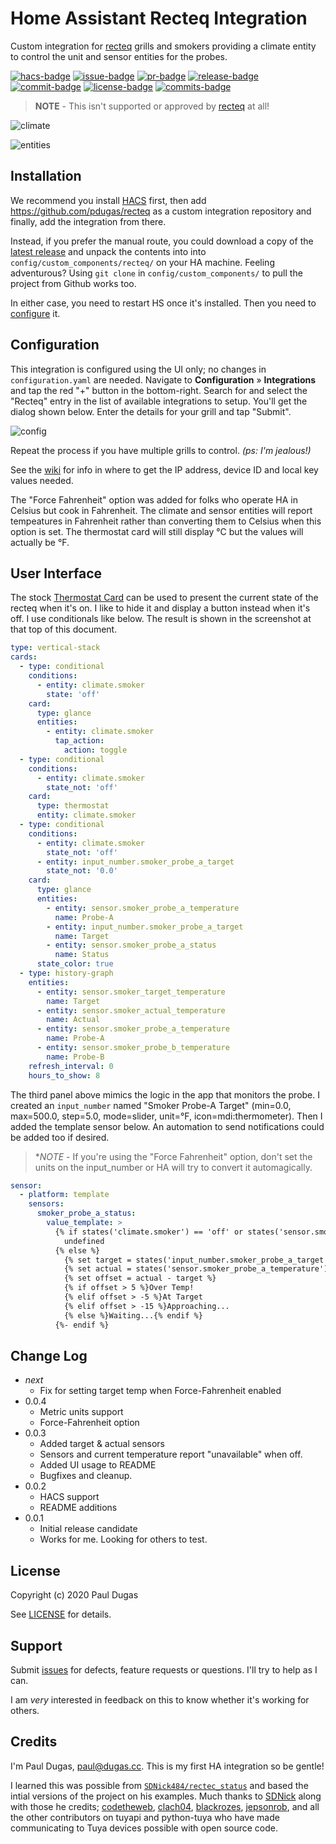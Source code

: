 # Home Assistant Recteq Integration

Custom integration for [recteq][recteq] grills and smokers providing a climate
entity to control the unit and sensor entities for the probes.

[![hacs-badge](https://img.shields.io/badge/HACS-Custom-orange.svg)](https://github.com/custom-components/hacs)
[![issue-badge](https://img.shields.io/github/issues/pdugas/recteq)](https://github.com/pdugas/recteq/issues)
[![pr-badge](https://img.shields.io/github/issues-pr/pdugas/recteq)](https://github.com/pdugas/recteq/issues)
[![release-badge](https://img.shields.io/github/v/release/pdugas/recteq?sort=semver)](https://github.com/pdugas/recteq/releases/latest)
[![commit-badge](https://img.shields.io/github/last-commit/pdugas/recteq)](https://github.com/pdugas/recteq/commit/main)
[![license-badge](https://img.shields.io/github/license/pdugas/recteq)](https://github.com/pdugas/recteq/blob/main/LICENSE)
[![commits-badge](https://img.shields.io/github/commits-since/pdugas/recteq/latest/main?sort=semver)](https://github.com/pdugas/recteq/commits/main)

> **NOTE** - This isn't supported or approved by [recteq][recteq] at all!

![climate](img/climate.png)

![entities](img/entities.png)

## Installation

We recommend you install [HACS](https://hacs.xyz/) first, then add
<https://github.com/pdugas/recteq> as a custom integration repository and
finally, add the integration from there.

Instead, if you prefer the manual route, you could download a copy of the
[latest release][latest] and unpack the contents into into
`config/custom_components/recteq/` on your HA machine. Feeling adventurous?
Using `git clone` in `config/custom_components/` to pull the project from
Github works too.

In either case, you need to restart HS once it's installed. Then you need to
[configure](#configuration) it.

## Configuration

This integration is configured using the UI only; no changes in
`configuration.yaml` are needed. Navigate to **Configuration** &raquo;
**Integrations** and tap the red "+" button in the bottom-right. Search for and
select the "Recteq" entry in the list of available integrations to setup.
You'll get the dialog shown below. Enter the details for your grill and tap
"Submit".

![config](img/config.png)

Repeat the process if you have multiple grills to control. _(ps: I'm jealous!)_

See the [wiki](https://github.com/pdugas/recteq/wiki) for info in where to get
the IP address, device ID and local key values needed.

The "Force Fahrenheit" option was added for folks who operate HA in Celsius but
cook in Fahrenheit. The climate and sensor entities will report tempeatures in
Fahrenheit rather than converting them to Celsius when this option is set. The
thermostat card will still display °C but the values will actually be °F.

## User Interface

The stock [Thermostat Card](https://www.home-assistant.io/lovelace/thermostat/)
can be used to present the current state of the recteq when it's on. I like to
hide it and display a button instead when it's off. I use conditionals like
below. The result is shown in the screenshot at that top of this document.

```yaml
type: vertical-stack
cards:
  - type: conditional
    conditions:
      - entity: climate.smoker
        state: 'off'
    card:
      type: glance
      entities:
        - entity: climate.smoker
          tap_action:
            action: toggle
  - type: conditional
    conditions:
      - entity: climate.smoker
        state_not: 'off'
    card:
      type: thermostat
      entity: climate.smoker
  - type: conditional
    conditions:
      - entity: climate.smoker
        state_not: 'off'
      - entity: input_number.smoker_probe_a_target
        state_not: '0.0'
    card:
      type: glance
      entities:
        - entity: sensor.smoker_probe_a_temperature
          name: Probe-A
        - entity: input_number.smoker_probe_a_target
          name: Target
        - entity: sensor.smoker_probe_a_status
          name: Status
      state_color: true
  - type: history-graph
    entities:
      - entity: sensor.smoker_target_temperature
        name: Target
      - entity: sensor.smoker_actual_temperature
        name: Actual
      - entity: sensor.smoker_probe_a_temperature
        name: Probe-A
      - entity: sensor.smoker_probe_b_temperature
        name: Probe-B
    refresh_interval: 0
    hours_to_show: 8
```

The third panel above mimics the logic in the app that monitors the probe. I
created an `input_number` named "Smoker Probe-A Target" (min=0.0, max=500.0,
step=5.0, mode=slider, unit=°F, icon=mdi:thermometer). Then I added the
template sensor below. An automation to send notifications could be added too
if desired.

> **NOTE* - If you're using the "Force Fahrenheit" option, don't set the units
> on the input\_number or HA will try to convert it automagically.

```yaml
sensor:
  - platform: template
    sensors:
      smoker_probe_a_status:
        value_template: >
          {% if states('climate.smoker') == 'off' or states('sensor.smoker_probe_a_temperature') == 'unavailable' -%}
            undefined
          {% else %}
            {% set target = states('input_number.smoker_probe_a_target')|round %}
            {% set actual = states('sensor.smoker_probe_a_temperature')|round %}
            {% set offset = actual - target %}
            {% if offset > 5 %}Over Temp!
            {% elif offset > -5 %}At Target
            {% elif offset > -15 %}Approaching...
            {% else %}Waiting...{% endif %}
          {%- endif %}
```

## Change Log

* _next_
  * Fix for setting target temp when Force-Fahrenheit enabled
* 0.0.4
  * Metric units support
  * Force-Fahrenheit option
* 0.0.3 
  * Added target & actual sensors
  * Sensors and current temperature report "unavailable" when off.
  * Added UI usage to README
  * Bugfixes and cleanup.
* 0.0.2 
  * HACS support
  * README additions
* 0.0.1 
  * Initial release candidate
  * Works for me. Looking for others to test.

## License

Copyright (c) 2020 Paul Dugas

See [LICENSE](LICENSE) for details.

## Support

Submit [issues](https://github.com/pdugas/recteq/issues) for defects, feature
requests or questions. I'll try to help as I can.

I am *very* interested in feedback on this to know whether it's working for
others.

## Credits

I'm Paul Dugas, <paul@dugas.cc>. This is my first HA integration so be gentle!

I learned this was possible from [`SDNick484/rectec_status`][rectec_status] and
based the intial versions of the project on his examples. Much thanks to
[SDNick](https://github.com/SDNick484/) along with those he credits;
[codetheweb](https://github.com/codetheweb/),
[clach04](https://github.com/clach04),
[blackrozes](https://github.com/blackrozes),
[jepsonrob](https://github.com/jepsonrob), and all the other contributors on
tuyapi and python-tuya who have made communicating to Tuya devices possible
with open source code.

[recteq]: https://www.recteq.com/
[latest]: https://github.com/pdugas/recteq/releases/latest
[rectec_status]: https://github.com/SDNick484/rectec_status
